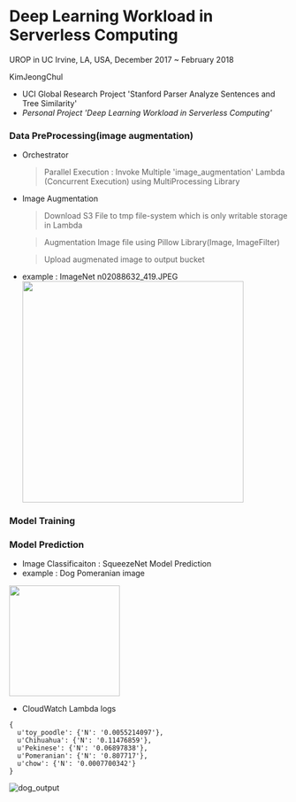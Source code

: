# Deep Learning Workload in Serverless Computing
UROP in UC Irvine, LA, USA, December 2017 ~ February 2018

KimJeongChul
 - UCI Global Research Project 'Stanford Parser Analyze Sentences and Tree Similarity'
 - *Personal Project 'Deep Learning Workload in Serverless Computing'*
 
### Data PreProcessing(image augmentation)
 - Orchestrator
 
    > Parallel Execution : Invoke Multiple 'image_augmentation' Lambda (Concurrent Execution) using MultiProcessing Library
    
 - Image Augmentation
 
    > Download S3 File to tmp file-system which is only writable storage in Lambda
    
    > Augmentation Image file using Pillow Library(Image, ImageFilter)
    
    > Upload augmenated image to output bucket
 - example : ImageNet n02088632_419.JPEG    
<img width= 400 src='https://user-images.githubusercontent.com/10591350/64076510-bf9de180-cd00-11e9-8546-13ba4121ebce.png'></img>
    
### Model Training

### Model Prediction
 
 - Image Classificaiton : SqueezeNet Model Prediction
 - example : Dog Pomeranian image
 
 <img width=200 src='https://user-images.githubusercontent.com/10591350/64076271-a47da280-ccfd-11e9-9e4c-8f3e6c989eb9.jpg'></img>
 - CloudWatch Lambda logs
 ```
{
   u'toy_poodle': {'N': '0.0055214097'}, 
   u'Chihuahua': {'N': '0.11476859'}, 
   u'Pekinese': {'N': '0.06897838'}, 
   u'Pomeranian': {'N': '0.807717'}, 
   u'chow': {'N': '0.0007700342'}
} 
 ```
 ![dog_output](https://user-images.githubusercontent.com/10591350/64076286-edcdf200-ccfd-11e9-8958-c83c0e93e6ea.png)

